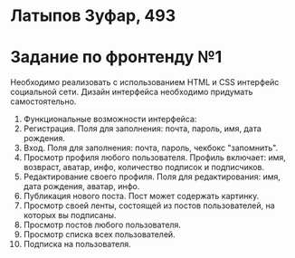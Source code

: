 ﻿# Латыпов Зуфар, 493
# Задание по фронтенду №1

Необходимо реализовать с использованием HTML и CSS интерфейс социальной сети.
Дизайн интерфейса необходимо придумать самостоятельно.

1. Функциональные возможности интерфейса:
2. Регистрация. Поля для заполнения: почта, пароль, имя, дата рождения.
3. Вход. Поля для заполнения: почта, пароль, чекбокс "запомнить".
4. Просмотр профиля любого пользователя. Профиль включает: имя, возвраст, аватар, инфо, количество подписок и подписчиков.
5. Редактирование своего профиля. Поля для редактирования: имя, дата рождения, аватар, инфо.
6. Публикация нового поста. Пост может содержать картинку.
7. Просмотр своей ленты, состоящей из постов пользователей, на которых вы подписаны.
8. Просмотр постов любого пользователя.
9. Просмотр списка всех пользователей.
10. Подписка на пользователя.